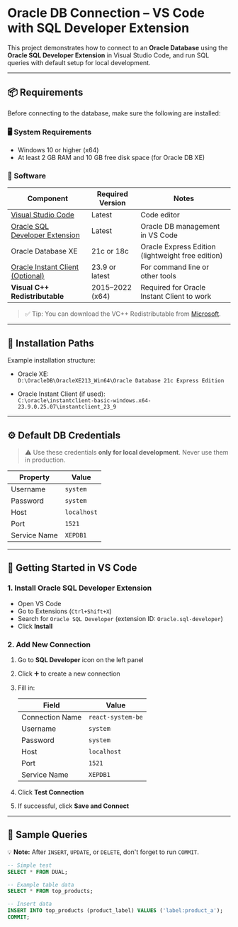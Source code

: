 # Oracle DB Connection – VS Code with SQL Developer Extension

This project demonstrates how to connect to an **Oracle Database** using the **Oracle SQL Developer Extension** in Visual Studio Code, and run SQL queries with default setup for local development.

---

## 📦 Requirements

Before connecting to the database, make sure the following are installed:

### 🖥️ System Requirements

- Windows 10 or higher (x64)
- At least 2 GB RAM and 10 GB free disk space (for Oracle DB XE)

### 🧰 Software

| Component                        | Required Version | Notes |
|----------------------------------|------------------|-------|
| [Visual Studio Code](https://code.visualstudio.com/) | Latest           | Code editor |
| [Oracle SQL Developer Extension](https://marketplace.visualstudio.com/items?itemName=Oracle.oracledevtools) | Latest           | Oracle DB management in VS Code |
| Oracle Database XE              | 21c or 18c       | Oracle Express Edition (lightweight free edition) |
| [Oracle Instant Client (Optional)](https://www.oracle.com/database/technologies/instant-client/downloads.html) | 23.9 or latest   | For command line or other tools |
| **Visual C++ Redistributable**  | 2015–2022 (x64)  | Required for Oracle Instant Client to work |

> ✅ Tip: You can download the VC++ Redistributable from [Microsoft](https://learn.microsoft.com/en-US/cpp/windows/latest-supported-vc-redist).

---

## 📁 Installation Paths

Example installation structure:

- Oracle XE:  
  `D:\OracleDB\OracleXE213_Win64\Oracle Database 21c Express Edition`
  
- Oracle Instant Client (if used):  
  `C:\oracle\instantclient-basic-windows.x64-23.9.0.25.07\instantclient_23_9`

---

## ⚙️ Default DB Credentials

> ⚠️ Use these credentials **only for local development**. Never use them in production.

| Property       | Value       |
|----------------|-------------|
| Username       | `system`    |
| Password       | `system`    |
| Host           | `localhost` |
| Port           | `1521`      |
| Service Name   | `XEPDB1`    |

---

## 🚀 Getting Started in VS Code

### 1. Install Oracle SQL Developer Extension

- Open VS Code
- Go to Extensions (`Ctrl+Shift+X`)
- Search for `Oracle SQL Developer` (extension ID: `Oracle.sql-developer`)
- Click **Install**

### 2. Add New Connection

1. Go to **SQL Developer** icon on the left panel
2. Click ➕ to create a new connection
3. Fill in:

    | Field            | Value              |
    |------------------|--------------------|
    | Connection Name  | `react-system-be`  |
    | Username         | `system`           |
    | Password         | `system`           |
    | Host             | `localhost`        |
    | Port             | `1521`             |
    | Service Name     | `XEPDB1`           |

4. Click **Test Connection**
5. If successful, click **Save and Connect**

---

## 🧪 Sample Queries

💡 **Note:** After `INSERT`, `UPDATE`, or `DELETE`, don't forget to run `COMMIT`.

```sql
-- Simple test
SELECT * FROM DUAL;

-- Example table data
SELECT * FROM top_products;

-- Insert data
INSERT INTO top_products (product_label) VALUES ('label:product_a');
COMMIT;
